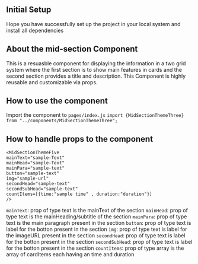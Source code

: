 ## Initial Setup

Hope you have successfully set up the project in your local system and install all dependencies

## About the mid-section Component

This is a resuasble component for displaying the information in a two grid system where the first section is to show main features in cards
and the second section provides a title and description. This Component is highly reusable and customizable via props.

## How to use the component

Import the component to `pages/index.js`
`import {MidSectionThemeThree} from "../components/MidSectionThemeThree";`

## How to handle props to the component

```
<MidSectionThemeFive
mainText="sample-Text"
mainHead="sample-Text"
mainPara="sample-text"
button="sample-text"
img="sample-url"
secondHead="sample-text"
secondSubHead="sample-text"
countItems=[{time:"sample time" , duration:"duration"}]
/>
```

`mainText`: prop of type text is the mainText of the section
`mainHead`: prop of type text is the mainHeading/subtitle of the section
`mainPara`: prop of type text is the main paragraph present in the section
`button`: prop of type text is label for the botton present in the section
`img`: prop of type text is label for the imageURL present in the section
`secondHead`: prop of type text is label for the botton present in the section
`secondSubHead`: prop of type text is label for the botton present in the section
`countItems`: prop of type array is the array of cardItems each having an time  and duration